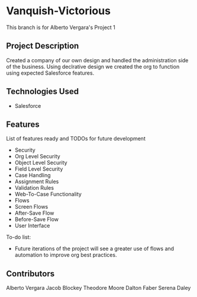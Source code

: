 # Vanquish-Victorious

This branch is for Alberto Vergara's Project 1

## Project Description

Created a company of our own design and handled the administration side of the business. Using declrative design we created the org to function using expected Salesforce features.

## Technologies Used

* Salesforce

## Features

List of features ready and TODOs for future development
* Security
 * Org Level Security
 * Object Level Security
 * Field Level Security
* Case Handling
 * Assignment Rules
 * Validation Rules
 * Web-To-Case Functionality
* Flows
 * Screen Flows
 * After-Save Flow
 * Before-Save Flow
* User Interface

To-do list:
* Future iterations of the project will see a greater use of flows and automation to improve org best practices.

## Contributors

Alberto Vergara
Jacob Blockey
Theodore Moore
Dalton Faber
Serena Daley

